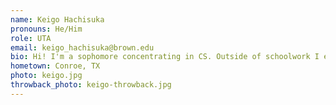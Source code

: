 ```yaml
---
name: Keigo Hachisuka
pronouns: He/Him
role: UTA 
email: keigo_hachisuka@brown.edu
bio: Hi! I'm a sophomore concentrating in CS. Outside of schoolwork I enjoy playing rugby, hockey and watching F1!
hometown: Conroe, TX
photo: keigo.jpg
throwback_photo: keigo-throwback.jpg
---
```

